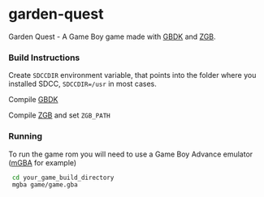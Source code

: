 # garden-quest
Garden Quest - A Game Boy game made with [GBDK](https://github.com/gbdk-2020/gbdk-2020/) and [ZGB](https://github.com/Zal0/ZGB). 



### Build Instructions

Create `SDCCDIR` environment variable, that points into the folder where you installed SDCC, `SDCCDIR=/usr` in most cases. 

Compile [GBDK](https://github.com/gbdk-2020/gbdk-2020/) 

Compile [ZGB](https://github.com/Zal0/ZGB) and set `ZGB_PATH`



### Running

To run the game rom you will need to use a Game Boy Advance emulator ([mGBA](https://mgba.io/) for example)

```bash
 cd your_game_build_directory
 mgba game/game.gba
```

